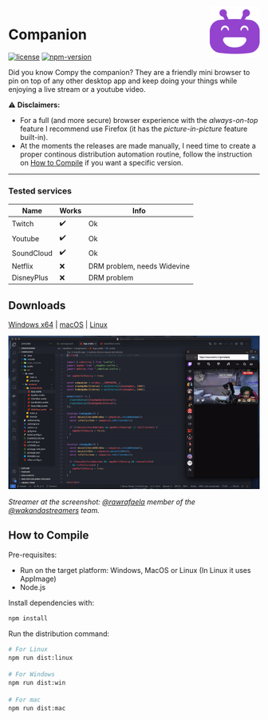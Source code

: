 <img align="right" width="100" src="public/images/compy.svg" />

# Companion

[![license][license-badge]](LICENSE.md)
[![npm-version][npm-version]](https://github.com/brunurd/companion/releases)


Did you know Compy the companion? They are a friendly mini browser to pin on top of any other desktop app and keep doing your things while enjoying a live stream or a youtube video.


⚠️ **Disclaimers:**  
- For a full (and more secure) browser experience with the _always-on-top_ feature I recommend use Firefox (it has the _picture-in-picture_ feature built-in).
- At the moments the releases are made manually, I need time to create a proper continous distribution automation routine, follow the instruction on [How to Compile](#user-content-how-to-compile) if you want a specific version.

---

### Tested services
|Name|Works|Info|
|-|-|-|
|Twitch|:heavy_check_mark:|Ok|
|Youtube|:heavy_check_mark:|Ok|
|SoundCloud|:heavy_check_mark:|Ok|
|Netflix|:x:|DRM problem, needs Widevine|
|DisneyPlus|:x:|DRM problem|

## Downloads
[Windows x64][win-download] | [macOS][mac-download] | [Linux][linux-download]


![Screenshot][screenshot]

_Streamer at the screenshot: [@rawrafaela](https://www.twitch.tv/rawrafaela) member of the [@wakandastreamers](https://www.twitch.tv/team/wakandastreamers) team._

## How to Compile
Pre-requisites:
- Run on the target platform: Windows, MacOS or Linux (In Linux it uses AppImage)
- Node.js

Install dependencies with:
```bash
npm install
```
Run the distribution command:
```bash
# For Linux
npm run dist:linux

# For Windows
npm run dist:win

# For mac
npm run dist:mac
```
[screenshot]: public/images/screenshot.gif
[license-badge]: https://img.shields.io/github/license/brunurd/companion
[npm-version]: https://img.shields.io/github/package-json/v/brunurd/companion
[linux-download]: https://github.com/brunurd/companion/releases/download/v1.5.5/Companion-1.5.5.AppImage
[mac-download]: https://github.com/brunurd/companion/releases/download/v1.5.5/Companion-1.5.5.dmg
[win-download]: https://github.com/brunurd/companion/releases/download/v1.5.5/Companion.1.5.5.exe
